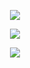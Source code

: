 <p align="center">
  <img src="https://komarev.com/ghpvc/?username=ExtremeAntonis&color=blueviolet">
</p>

<p align="center">
  <img src="https://github-readme-stats.vercel.app/api?username=ExtremeAntonis&show_icons=true&theme=radical">
</p>

<p align="center">
  <img src="[https://komarev.com/ghpvc/?username=ExtremeAntonis&color=blueviolet](https://github-readme-stats.vercel.app/api/top-langs/?username=ExtremeAntonis&layout=compact)">
</p>
